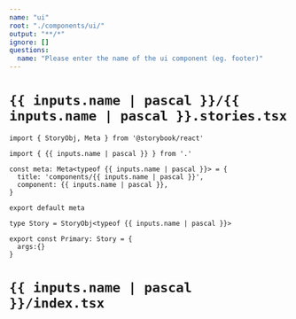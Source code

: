 ```yaml
---
name: "ui"
root: "./components/ui/"
output: "**/*"
ignore: []
questions:
  name: "Please enter the name of the ui component (eg. footer)"
---
```


# `{{ inputs.name | pascal }}/{{ inputs.name | pascal }}.stories.tsx`

```tsx
import { StoryObj, Meta } from '@storybook/react'

import { {{ inputs.name | pascal }} } from '.'

const meta: Meta<typeof {{ inputs.name | pascal }}> = {
  title: 'components/{{ inputs.name | pascal }}',
  component: {{ inputs.name | pascal }},
}

export default meta

type Story = StoryObj<typeof {{ inputs.name | pascal }}>

export const Primary: Story = {
  args:{}
}

```

# `{{ inputs.name | pascal }}/index.tsx`

```tsx

```
